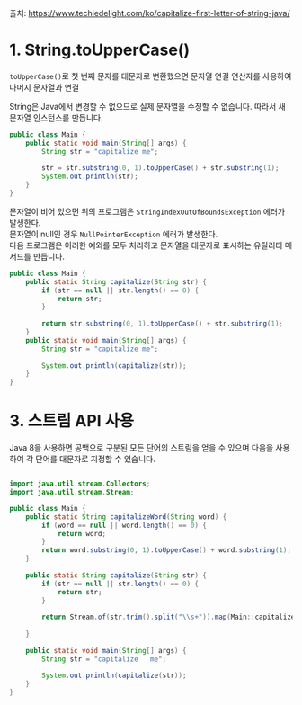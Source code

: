 출처: https://www.techiedelight.com/ko/capitalize-first-letter-of-string-java/

# 1. String.toUpperCase()
```toUpperCase()```로 첫 번째 문자를 대문자로 변환했으면 문자열 연결 연산자를 사용하여 나머지 문자열과 연결

String은 Java에서 변경할 수 없으므로 실제 문자열을 수정할 수 없습니다. 따라서 새 문자열 인스턴스를 만듭니다.

```java
public class Main {
    public static void main(String[] args) {
        String str = "capitalize me";
        
        str = str.substring(0, 1).toUpperCase() + str.substring(1);
        System.out.println(str);
    }
}
```

문자열이 비어 있으면 위의 프로그램은 ```StringIndexOutOfBoundsException``` 에러가 발생한다.   
문자열이 null인 경우 ```NullPointerException``` 에러가 발생한다.   
다음 프로그램은 이러한 예외를 모두 처리하고 문자열을 대문자로 표시하는 유틸리티 메서드를 만듭니다.

```java
public class Main {
    public static String capitalize(String str) {
        if (str == null || str.length() == 0) {
            return str;
        }
        
        return str.substring(0, 1).toUpperCase() + str.substring(1);
    }
    public static void main(String[] args) {
        String str = "capitalize me";
        
        System.out.println(capitalize(str));
    }
}
```

# 3. 스트림 API 사용

Java 8을 사용하면 공백으로 구분된 모든 단어의 스트림을 얻을 수 있으며 다음을 사용하여 각 단어를 대문자로 지정할 수 있습니다.

```java

import java.util.stream.Collectors;
import java.util.stream.Stream;

public class Main {
    public static String capitalizeWord(String word) {
        if (word == null || word.length() == 0) {
            return word;
        }
        return word.substring(0, 1).toUpperCase() + word.substring(1);
    }
    
    public static String capitalize(String str) {
        if (str == null || str.length() == 0) {
            return str;
        }
        
        return Stream.of(str.trim().split("\\s+")).map(Main::capitalizeWord).collect(Collectors.joining(" "));
        
    }
    
    public static void main(String[] args) {
        String str = "capitalize   me";
        
        System.out.println(capitalize(str));
    }
}
```



